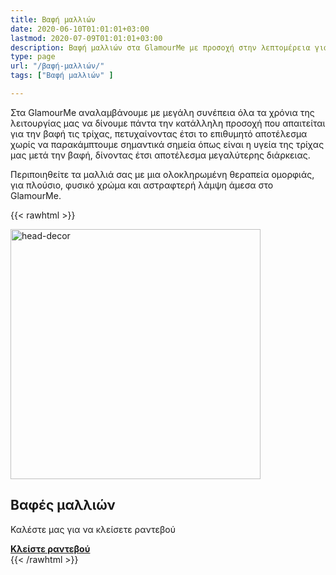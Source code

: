 ```yaml
---
title: Βαφή μαλλιών
date: 2020-06-10T01:01:01+03:00
lastmod: 2020-07-09T01:01:01+03:00
description: Βαφή μαλλιών στα GlamourMe με προσοχή στην λεπτομέρεια για υγιή και λαμπερά μαλλιά.
type: page
url: "/βαφή-μαλλιών/"
tags: ["Βαφή μαλλιών" ]

---
```


Στα GlamourMe αναλαμβάνουμε με μεγάλη συνέπεια όλα τα χρόνια της λειτουργίας μας να δίνουμε πάντα την κατάλληλη προσοχή που απαιτείται για την βαφή τις τρίχας, πετυχαίνοντας έτσι το επιθυμητό αποτέλεσμα χωρίς να παρακάμπτουμε σημαντικά σημεία όπως είναι η υγεία της τρίχας μας μετά την βαφή, δίνοντας έτσι αποτέλεσμα μεγαλύτερης διάρκειας.

Περιποιηθείτε τα μαλλιά σας με μια ολοκληρωμένη θεραπεία ομορφιάς, για πλούσιο, φυσικό χρώμα και αστραφτερή λάμψη άμεσα στο GlamourMe.

{{< rawhtml >}}
<div class="card-content">
	<div class="content"><img src="/img/υπηρεσίες/γυναικείες-βαφές-μαλλιών-ανάβυσσος.jpg" alt="head-decor" width="400" height="400"></div>
</div>

<section class="section">
	<div class="container">
		<h2>Βαφές μαλλιών</h2>
		<p>Καλέστε μας για να κλείσετε ραντεβού</p>
		<a class="button is-medium is-danger" href="tel:2291159320"><b>Κλείστε ραντεβού</b></a>
	</div>
</section>
{{< /rawhtml >}}